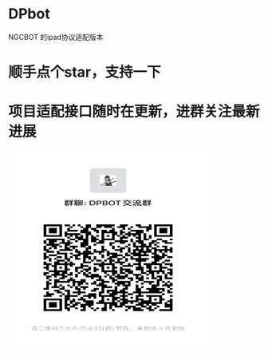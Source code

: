 # DPbot
NGCBOT 的ipad协议适配版本

# 顺手点个star，支持一下

# 项目适配接口随时在更新，进群关注最新进展
<img src="./img/erweima.jpg" alt="进群交流" width="400" height="400">